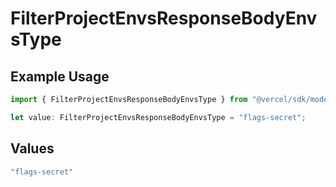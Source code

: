 # FilterProjectEnvsResponseBodyEnvsType

## Example Usage

```typescript
import { FilterProjectEnvsResponseBodyEnvsType } from "@vercel/sdk/models/operations";

let value: FilterProjectEnvsResponseBodyEnvsType = "flags-secret";
```

## Values

```typescript
"flags-secret"
```